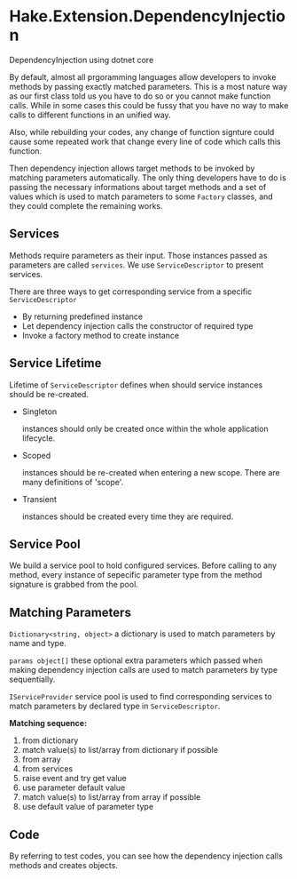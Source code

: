# Hake.Extension.DependencyInjection
DependencyInjection using dotnet core

By default, almost all prgoramming languages allow developers to invoke methods by passing exactly matched parameters. This is a most nature way as our first class told us you have to do so or you cannot make function calls. While in some cases this could be fussy that you have no way to make calls to different functions in an unified way.

Also, while rebuilding your codes, any change of function signture could cause some repeated work that change every line of code which calls this function.

Then dependency injection allows target methods to be invoked by matching parameters automatically. The only thing developers have to do is passing the necessary informations about target methods and a set of values which is used to match parameters to some `Factory` classes, and they could complete the remaining works.

## Services
Methods require parameters as their input. Those instances passed as parameters are called `services`. We use `ServiceDescriptor` to present services.

There are three ways to get corresponding service from a specific `ServiceDescriptor`
- By returning predefined instance
- Let dependency injection calls the constructor of required type
- Invoke a factory method to create instance

## Service Lifetime
Lifetime of `ServiceDescriptor` defines when should service instances should be re-created.
- Singleton
    
    instances should only be created once within the whole application lifecycle.

- Scoped

    instances should be re-created when entering a new scope. There are many definitions of 'scope'.

- Transient

    instances should be created every time they are required.

## Service Pool
We build a service pool to hold configured services. Before calling to any method, every instance of sepecific parameter type from the method signature is grabbed from the pool.

## Matching Parameters
`Dictionary<string, object>` a dictionary is used to match parameters by name and type.

`params object[]` these optional extra parameters which passed when making dependency injection calls are used to match parameters by type sequentially.

`IServiceProvider` service pool is used to find corresponding services to match parameters by declared type in `ServiceDescriptor`.

**Matching sequence:**
1. from dictionary
2. match value(s) to list/array from dictionary if possible
3. from array
4. from services
5. raise event and try get value
6. use parameter default value
7. match value(s) to list/array from array if possible
8. use default value of parameter type

## Code
By referring to test codes, you can see how the dependency injection calls methods and creates objects.